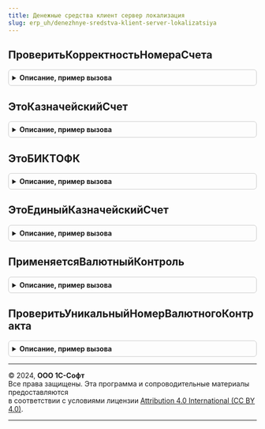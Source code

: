 ```yaml
---
title: Денежные средства клиент сервер локализация
slug: erp_uh/denezhnye-sredstva-klient-server-lokalizatsiya
---
```



## ПроверитьКорректностьНомераСчета
<details style="margin: 1em 0; padding: 0.5em; border: 1px solid #ccc; border-radius: 6px;">

<summary style="font-weight: bold; cursor: pointer;">Описание, пример вызова</summary>

```bsl

// Проверка корректности банковского счета
//
// Параметры:
//  Номер        - Строка - Номер банковского счета.
//  ВалютныйСчет - Булево - Признак, является ли счет валютным.
//  ТекстОшибки  - Строка - Текст сообщения о найденных ошибках.
//
// Возвращаемое значение:
//  Булево - Истина - контрольный ключ верен, Ложь - контрольный ключ не верен.
//
Функция ПроверитьКорректностьНомераСчета(Знач Номер, ВалютныйСчет = Ложь, ТекстОшибки = "") Экспорт
```

Пример вызова
```bsl
Результат = ДенежныеСредстваКлиентСерверЛокализация.ПроверитьКорректностьНомераСчета(Номер, ВалютныйСчет, ТекстОшибки);
```
</details>

## ЭтоКазначейскийСчет
<details style="margin: 1em 0; padding: 0.5em; border: 1px solid #ccc; border-radius: 6px;">

<summary style="font-weight: bold; cursor: pointer;">Описание, пример вызова</summary>

```bsl

// Проверяет, что переданный номер счета является казначейским.
//
// Параметры:
//  НомерСчета - Строка
//
// Возвращаемое значение:
//  Булево
//
Функция ЭтоКазначейскийСчет(НомерСчета) Экспорт
```

Пример вызова
```bsl
Результат = ДенежныеСредстваКлиентСерверЛокализация.ЭтоКазначейскийСчет(НомерСчета) 
```
</details>

## ЭтоБИКТОФК
<details style="margin: 1em 0; padding: 0.5em; border: 1px solid #ccc; border-radius: 6px;">

<summary style="font-weight: bold; cursor: pointer;">Описание, пример вызова</summary>

```bsl

// Проверяет, что переданный БИК является кодом Территориального органа Федерального казначейства.
//
// Параметры:
//  КодБанка - Строка
//
// Возвращаемое значение:
//  Булево
//
Функция ЭтоБИКТОФК(КодБанка) Экспорт
```

Пример вызова
```bsl
Результат = ДенежныеСредстваКлиентСерверЛокализация.ЭтоБИКТОФК(КодБанка) 
```
</details>

## ЭтоЕдиныйКазначейскийСчет
<details style="margin: 1em 0; padding: 0.5em; border: 1px solid #ccc; border-radius: 6px;">

<summary style="font-weight: bold; cursor: pointer;">Описание, пример вызова</summary>

```bsl

// Проверяет, что переданный номер счета является единым казначейским счетом.
//
// Параметры:
//  НомерСчета - Строка
//
// Возвращаемое значение:
//  Булево
///
Функция ЭтоЕдиныйКазначейскийСчет(НомерСчета) Экспорт
```

Пример вызова
```bsl
Результат = ДенежныеСредстваКлиентСерверЛокализация.ЭтоЕдиныйКазначейскийСчет(НомерСчета) 
```
</details>

## ПрименяетсяВалютныйКонтроль
<details style="margin: 1em 0; padding: 0.5em; border: 1px solid #ccc; border-radius: 6px;">

<summary style="font-weight: bold; cursor: pointer;">Описание, пример вызова</summary>

```bsl

//++ Локализация

// Возращает признак возможного применения валютного контроля.
//
// Параметры:
//  ЮрФизЛицо - ПеречислениеСсылка.ЮрФизЛицо - вид контрагента.
//  Валюта - СправочникСсылка.Валюты - текущая валюта.
//  ВалютаРеглУчета - СправочникСсылка.Валюты - валюта регламентированного учета.
//  ОплатаВВалюте - Булево - признак оплаты в валюте.
//
// Возвращаемое значение:
//   Булево - признак применения валютного контроля.
//
Функция ПрименяетсяВалютныйКонтроль(ЮрФизЛицо, Валюта, ВалютаРеглУчета, ОплатаВВалюте) Экспорт
```

Пример вызова
```bsl
Результат = ДенежныеСредстваКлиентСерверЛокализация.ПрименяетсяВалютныйКонтроль(ЮрФизЛицо, Валюта, ВалютаРеглУчета, ОплатаВВалюте) 
```
</details>

## ПроверитьУникальныйНомерВалютногоКонтракта
<details style="margin: 1em 0; padding: 0.5em; border: 1px solid #ccc; border-radius: 6px;">

<summary style="font-weight: bold; cursor: pointer;">Описание, пример вызова</summary>

```bsl

// Проверяет корректность уникального номера валютного контракта.
//  1 – 2: две последние цифры года, в котором контракту присвоен уникальный номер;
//  3 – 4: месяц, в котором контракту присвоен уникальный номер (числа от 01 до 12);
//  5 – 8: порядковый номер (от 0001 до 9999) контракта, принятого на учет с присвоением уникального номера банком УК в течение календарного месяца, по виду контракта, код которого указан в четвертой части уникального номера контракта.
//  Если банком УК является головной офис уполномоченного банка:
//  9 – 12: регистрационный номер кредитной организации в соответствии с КГРКО.
//  13 – 16: нули.
//  Если банком УК является филиал уполномоченного банка:
//  9 – 12: регистрационный номер кредитной организации.
//  13 – 16: порядковый номер филиала в соответствии с КГРКО.
//  17: код вида контракта.
//  18: признак резидента, являющегося стороной по контракту:
//    •	1 - юридическое лицо или его филиал;
//    •	2 - физическое лицо - индивидуальный предприниматель;
//    •	3 - физическое лицо, занимающееся в установленном законодательством Российской Федерации порядке частной практикой.
//
// Параметры:
//  Объект - СправочникОбъект.ДоговорыКонтрагентов, СправочникОбъект.ДоговорыКредитовИДепозитов,
//  СправочникОбъект.ДоговорыАренды, СправочникСсылка.ДоговорыКонтрагентов, СправочникСсылка.ДоговорыКредитовИДепозитов,
//   СправочникСсылка.ДоговорыАренды - ключ данных.
//  НомерКонтракта - Строка - проверяемый номер контракта.
//  Отказ - Булево - признак ошибки.
//
Процедура ПроверитьУникальныйНомерВалютногоКонтракта(Объект, НомерКонтракта, Отказ = Ложь) Экспорт
```

Пример вызова
```bsl
ДенежныеСредстваКлиентСерверЛокализация.ПроверитьУникальныйНомерВалютногоКонтракта(Объект, НомерКонтракта, Отказ);
```
</details>

---

© 2024, **ООО 1С-Софт**  
Все права защищены. Эта программа и сопроводительные материалы предоставляются  
в соответствии с условиями лицензии [Attribution 4.0 International (CC BY 4.0)](https://creativecommons.org/licenses/by/4.0/legalcode).

---
